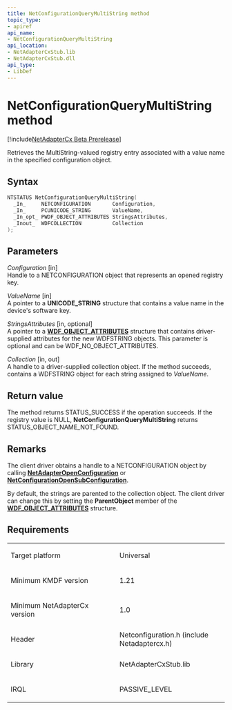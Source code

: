```yaml
---
title: NetConfigurationQueryMultiString method
topic_type:
- apiref
api_name:
- NetConfigurationQueryMultiString
api_location:
- NetAdapterCxStub.lib
- NetAdapterCxStub.dll
api_type:
- LibDef
---
```


# NetConfigurationQueryMultiString method

[!include[NetAdapterCx Beta Prerelease](../netcx-beta-prerelease.md)]

Retrieves the MultiString-valued registry entry associated with a value name in the specified configuration object.

Syntax
------

```cpp
NTSTATUS NetConfigurationQueryMultiString(
  _In_     NETCONFIGURATION       Configuration,
  _In_     PCUNICODE_STRING       ValueName,
  _In_opt_ PWDF_OBJECT_ATTRIBUTES StringsAttributes,
  _Inout_  WDFCOLLECTION          Collection
);
```

Parameters
----------

*Configuration* [in]  
Handle to a NETCONFIGURATION object that represents an opened registry key.

*ValueName* [in]  
A pointer to a **UNICODE_STRING** structure that contains a value name in the device's software key.

*StringsAttributes* [in, optional]  
A pointer to a [**WDF_OBJECT_ATTRIBUTES**](https://msdn.microsoft.com/library/windows/hardware/ff552400) structure that contains driver-supplied attributes for the new WDFSTRING objects. This parameter is optional and can be WDF_NO_OBJECT_ATTRIBUTES.

*Collection* [in, out]  
A handle to a driver-supplied collection object.  If the method succeeds, contains a WDFSTRING object for each string assigned to *ValueName*.

Return value
------------

The method returns STATUS_SUCCESS if the operation succeeds.  If the registry value is NULL, **NetConfigurationQueryMultiString** returns STATUS_OBJECT_NAME_NOT_FOUND.

Remarks
-------
The client driver obtains a handle to a NETCONFIGURATION object by calling  [**NetAdapterOpenConfiguration**](netadapteropenconfiguration.md) or [**NetConfigurationOpenSubConfiguration**](netconfigurationopensubconfiguration.md).

By default, the strings are parented to the collection object. The client driver can change this by setting the **ParentObject** member of the [**WDF_OBJECT_ATTRIBUTES**](https://msdn.microsoft.com/library/windows/hardware/ff552400) structure.

Requirements
------------

<table>
<colgroup>
<col width="50%" />
<col width="50%" />
</colgroup>
<tbody>
<tr class="odd">
<td align="left"><p>Target platform</p></td>
<td align="left">Universal</td>
</tr>
<tr class="even">
<td align="left"><p>Minimum KMDF version</p></td>
<td align="left"><p>1.21</p></td>
</tr>
<tr class="odd">
<td align="left"><p>Minimum NetAdapterCx version</p></td>
<td align="left"><p>1.0</p></td>
</tr>
<tr class="even">
<td align="left"><p>Header</p></td>
<td align="left">Netconfiguration.h (include Netadaptercx.h)</td>
</tr>
<tr class="odd">
<td align="left"><p>Library</p></td>
<td align="left">NetAdapterCxStub.lib</td>
</tr>
<tr class="even">
<td align="left"><p>IRQL</p></td>
<td align="left"><p>PASSIVE_LEVEL</p></td>
</tr>
</tbody>
</table>

 

 






